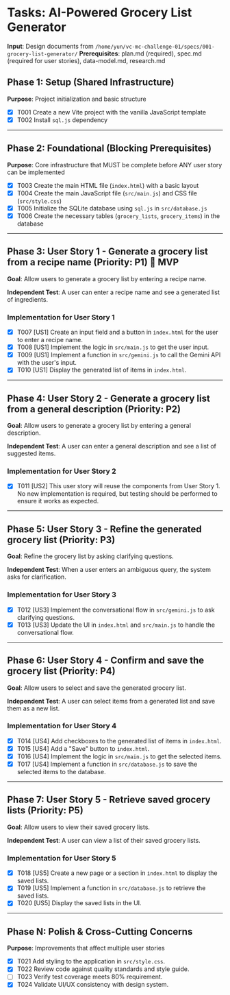 # Tasks: AI-Powered Grocery List Generator

**Input**: Design documents from `/home/yun/vc-mc-challenge-01/specs/001-grocery-list-generator/`
**Prerequisites**: plan.md (required), spec.md (required for user stories), data-model.md, research.md

## Phase 1: Setup (Shared Infrastructure)

**Purpose**: Project initialization and basic structure

- [X] T001 Create a new Vite project with the vanilla JavaScript template
- [X] T002 Install `sql.js` dependency

---

## Phase 2: Foundational (Blocking Prerequisites)

**Purpose**: Core infrastructure that MUST be complete before ANY user story can be implemented

- [X] T003 Create the main HTML file (`index.html`) with a basic layout
- [X] T004 Create the main JavaScript file (`src/main.js`) and CSS file (`src/style.css`)
- [X] T005 Initialize the SQLite database using `sql.js` in `src/database.js`
- [X] T006 Create the necessary tables (`grocery_lists`, `grocery_items`) in the database

---

## Phase 3: User Story 1 - Generate a grocery list from a recipe name (Priority: P1) 🎯 MVP

**Goal**: Allow users to generate a grocery list by entering a recipe name.

**Independent Test**: A user can enter a recipe name and see a generated list of ingredients.

### Implementation for User Story 1

- [X] T007 [US1] Create an input field and a button in `index.html` for the user to enter a recipe name.
- [X] T008 [US1] Implement the logic in `src/main.js` to get the user input.
- [X] T009 [US1] Implement a function in `src/gemini.js` to call the Gemini API with the user's input.
- [X] T010 [US1] Display the generated list of items in `index.html`.

---

## Phase 4: User Story 2 - Generate a grocery list from a general description (Priority: P2)

**Goal**: Allow users to generate a grocery list by entering a general description.

**Independent Test**: A user can enter a general description and see a list of suggested items.

### Implementation for User Story 2

- [X] T011 [US2] This user story will reuse the components from User Story 1. No new implementation is required, but testing should be performed to ensure it works as expected.

---

## Phase 5: User Story 3 - Refine the generated grocery list (Priority: P3)

**Goal**: Refine the grocery list by asking clarifying questions.

**Independent Test**: When a user enters an ambiguous query, the system asks for clarification.

### Implementation for User Story 3

- [X] T012 [US3] Implement the conversational flow in `src/gemini.js` to ask clarifying questions.
- [X] T013 [US3] Update the UI in `index.html` and `src/main.js` to handle the conversational flow.

---

## Phase 6: User Story 4 - Confirm and save the grocery list (Priority: P4)

**Goal**: Allow users to select and save the generated grocery list.

**Independent Test**: A user can select items from a generated list and save them as a new list.

### Implementation for User Story 4

- [X] T014 [US4] Add checkboxes to the generated list of items in `index.html`.
- [X] T015 [US4] Add a "Save" button to `index.html`.
- [X] T016 [US4] Implement the logic in `src/main.js` to get the selected items.
- [X] T017 [US4] Implement a function in `src/database.js` to save the selected items to the database.

---

## Phase 7: User Story 5 - Retrieve saved grocery lists (Priority: P5)

**Goal**: Allow users to view their saved grocery lists.

**Independent Test**: A user can view a list of their saved grocery lists.

### Implementation for User Story 5

- [X] T018 [US5] Create a new page or a section in `index.html` to display the saved lists.
- [X] T019 [US5] Implement a function in `src/database.js` to retrieve the saved lists.
- [X] T020 [US5] Display the saved lists in the UI.

---

## Phase N: Polish & Cross-Cutting Concerns

**Purpose**: Improvements that affect multiple user stories

- [X] T021 Add styling to the application in `src/style.css`.
- [X] T022 Review code against quality standards and style guide.
- [ ] T023 Verify test coverage meets 80% requirement.
- [X] T024 Validate UI/UX consistency with design system.